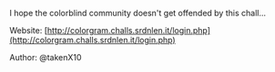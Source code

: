 I hope the colorblind community doesn't get offended by this chall...

Website: [http://colorgram.challs.srdnlen.it/login.php](http://colorgram.challs.srdnlen.it/login.php)

Author: @takenX10
